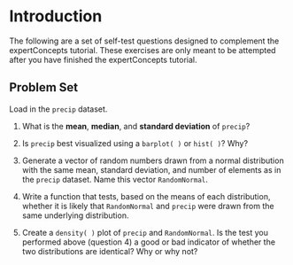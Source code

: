# Introduction

The following are a set of self-test questions designed to complement the expertConcepts tutorial. These exercises are only meant to be attempted after you have finished the expertConcepts tutorial.

## Problem Set

Load in the ````precip```` dataset. 

1. What is the **mean**, **median**, and **standard deviation** of ````precip````?

2. Is ````precip```` best visualized using a ````barplot( )```` or ````hist( )````? Why?

3. Generate a vector of random numbers drawn from a normal distribution with the same mean, standard deviation, and number of elements as in the ````precip```` dataset. Name this vector ````RandomNormal````.

4. Write a function that tests, based on the means of each distribution, whether it is likely that ````RandomNormal```` and ````precip```` were drawn from the same underlying distribution.

5. Create a ````density( )```` plot of ````precip```` and ````RandomNormal````. Is the test you performed above (question 4) a good or bad indicator of whether the two distributions are identical? Why or why not?
